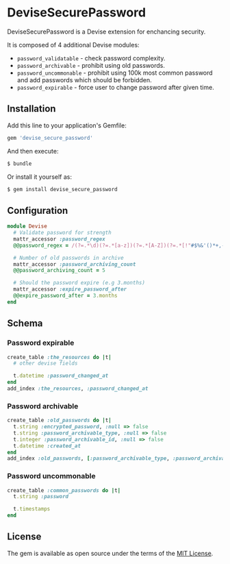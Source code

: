 # DeviseSecurePassword
DeviseSecurePassword is a Devise extension for enchancing security.

It is composed of 4 additional Devise modules:

* `password_validatable` - check password complexity.
* `password_archivable` - prohibit using old passwords.
* `password_uncommonable` - prohibit using 100k most common password and add passwords which should be forbidden.
* `password_expirable` - force user to change password after given time.

## Installation

Add this line to your application's Gemfile:

```ruby
gem 'devise_secure_password'
```

And then execute:
```bash
$ bundle
```

Or install it yourself as:
```bash
$ gem install devise_secure_password
```

## Configuration
```ruby
module Devise
  # Validate password for strength
  mattr_accessor :password_regex
  @@password_regex = /(?=.*\d)(?=.*[a-z])(?=.*[A-Z])(?=.*[!"#$%&'()*+,-.\/:;<=>?@\\\[\]^_`{|}~])/

  # Number of old passwords in archive
  mattr_accessor :password_archiving_count
  @@password_archiving_count = 5

  # Should the password expire (e.g 3.months)
  mattr_accessor :expire_password_after
  @@expire_password_after = 3.months
end
```

## Schema

### Password expirable
```ruby
create_table :the_resources do |t|
  # other devise fields

  t.datetime :password_changed_at
end
add_index :the_resources, :password_changed_at
```

### Password archivable
```ruby
create_table :old_passwords do |t|
  t.string :encrypted_password, :null => false
  t.string :password_archivable_type, :null => false
  t.integer :password_archivable_id, :null => false
  t.datetime :created_at
end
add_index :old_passwords, [:password_archivable_type, :password_archivable_id], :name => :index_password_archivable
```

### Password uncommonable
```ruby
create_table :common_passwords do |t|
  t.string :password

  t.timestamps
end
```

## License
The gem is available as open source under the terms of the [MIT License](http://opensource.org/licenses/MIT).
